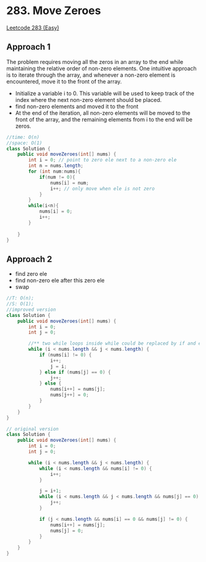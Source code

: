 # 283. Move Zeroes

[Leetcode 283 (Easy)][283]

[283]: https://leetcode.com/problems/move-zeroes/description/

## Approach 1
The problem requires moving all the zeros in an array to the end while maintaining the relative order of non-zero elements. One intuitive approach is to iterate through the array, and whenever a non-zero element is encountered, move it to the front of the array.
- Initialize a variable i to 0. This variable will be used to keep track of the index where the next non-zero element should be placed.
- find non-zero elements and moved it to the front
- At the end of the iteration, all non-zero elements will be moved to the front of the array, and the remaining elements from i to the end will be zeros.

```java
//time: O(n)
//space: O(1)
class Solution {
    public void moveZeroes(int[] nums) {
        int i = 0; // point to zero ele next to a non-zero ele
        int n = nums.length; 
        for (int num:nums){
            if(num != 0){
                nums[i] = num;
                i++; // only move when ele is not zero
            }
        }
        while(i<n){
            nums[i] = 0;
            i++;
        }
    
    }
}

```

## Approach 2
- find zero ele
- find non-zero ele after this zero ele
- swap

```java
//T: O(n);
//S: O(1);
//improved version
class Solution {
    public void moveZeroes(int[] nums) {
        int i = 0;
        int j = 0;

        //** two while loops inside while could be replaced by if and else if 
        while (i < nums.length && j < nums.length) {
            if (nums[i] != 0) {
                i++;
                j = i;
            } else if (nums[j] == 0) {
                j++;
            } else {
                nums[i++] = nums[j];
                nums[j++] = 0;
            }
        }
    }
}

// original version
class Solution {
    public void moveZeroes(int[] nums) {
        int i = 0;
        int j = 0;

        while (i < nums.length && j < nums.length) {
            while (i < nums.length && nums[i] != 0) {
                i++;
            }

            j = i+1;
            while (i < nums.length && j < nums.length && nums[j] == 0) {
                j++;
            }

            if (j < nums.length && nums[i] == 0 && nums[j] != 0) {
                nums[i++] = nums[j];
                nums[j] = 0;
            }
        }
    }
}
```